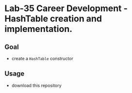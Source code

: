 # Lab-35 Career Development - HashTable creation and implementation.

## Goal
  - create a `HashTable` constructor

## Usage
  - download this repository
